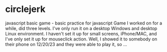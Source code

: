 # circlejerk
javascript basic game - basic practice for javascript
Game I worked on for a while, did three levels. I've only run it on a desktop Windows and desktop Linux environment. I haven't set it up for small screens, iPhone/MAC, and I've only set it up for mouseclick action. 
Well, I showed it to somebody on their phone on 12/20/23 and they were able to play it, so ...
